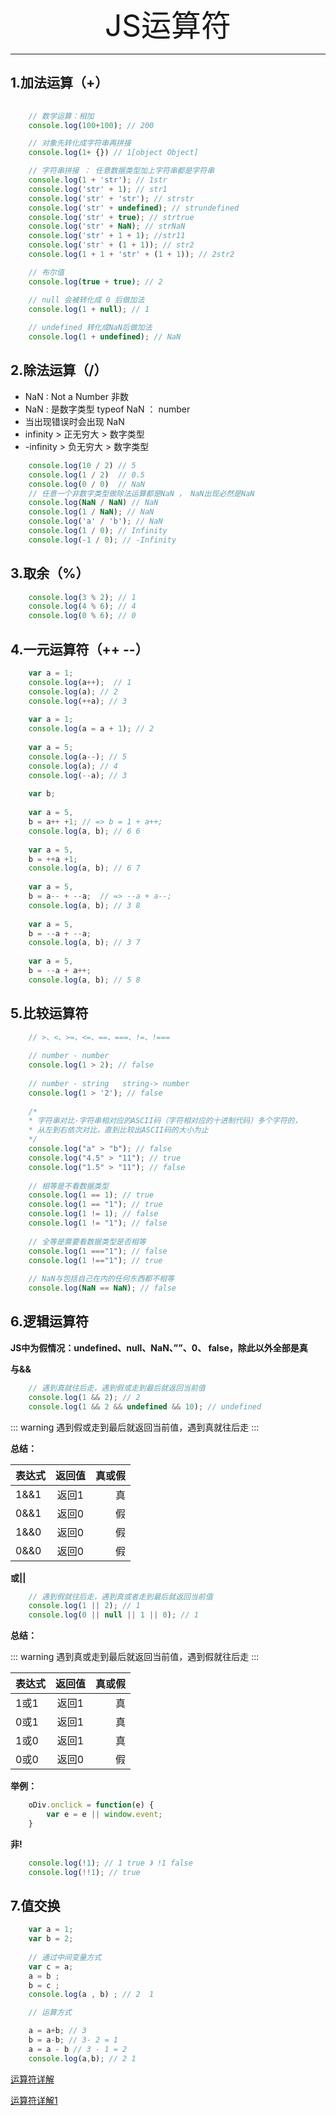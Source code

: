 <div align='center' ><font size='70'>JS运算符</font></div>

-------------
## 1.加法运算（+）

```javascript
    
    // 数学运算：相加
    console.log(100+100); // 200

    // 对象先转化成字符串再拼接
    console.log(1+ {}) // 1[object Object]

    // 字符串拼接 ： 任意数据类型加上字符串都是字符串
    console.log(1 + 'str'); // 1str
    console.log('str' + 1); // str1
    console.log('str' + 'str'); // strstr
    console.log('str' + undefined); // strundefined
    console.log('str' + true); // strtrue
    console.log('str' + NaN); // strNaN
    console.log('str' + 1 + 1); //str11
    console.log('str' + (1 + 1)); // str2
    console.log(1 + 1 + 'str' + (1 + 1)); // 2str2

    // 布尔值
    console.log(true + true); // 2

    // null 会被转化成 0 后做加法
    console.log(1 + null); // 1
    
    // undefined 转化成NaN后做加法
    console.log(1 + undefined); // NaN    
```
## 2.除法运算（/）

* NaN : Not a Number 非数   
* NaN : 是数字类型   typeof NaN ： number
* 当出现错误时会出现 NaN
* infinity > 正无穷大 > 数字类型
* -infinity > 负无穷大 > 数字类型
```javascript
    console.log(10 / 2) // 5
    console.log(1 / 2)  // 0.5
    console.log(0 / 0)  // NaN
    // 任意一个非数字类型做除法运算都是NaN ， NaN出现必然是NaN  
    console.log(NaN / NaN) // NaN
    console.log(1 / NaN); // NaN
    console.log('a' / 'b'); // NaN
    console.log(1 / 0); // Infinity
    console.log(-1 / 0); // -Infinity
```

## 3.取余（%）
```javascript
    console.log(3 % 2); // 1
    console.log(4 % 6); // 4
    console.log(0 % 6); // 0
```

## 4.一元运算符（++ --）
```javascript
    var a = 1;
    console.log(a++);  // 1
    console.log(a); // 2
    console.log(++a); // 3
    
    var a = 1;
    console.log(a = a + 1); // 2
    
    var a = 5;
    console.log(a--); // 5
    console.log(a); // 4
    console.log(--a); // 3
    
    var b;
    
    var a = 5,
    b = a++ +1; // => b = 1 + a++;
    console.log(a, b); // 6 6
    
    var a = 5,
    b = ++a +1;
    console.log(a, b); // 6 7
    
    var a = 5,
    b = a-- + --a;  // => --a + a--;
    console.log(a, b); // 3 8
    
    var a = 5,
    b = --a + --a;
    console.log(a, b); // 3 7
    
    var a = 5,
    b = --a + a++;
    console.log(a, b); // 5 8

```

## 5.比较运算符
```javascript
    // >、<、>=、<=、==、===、!=、!===
    
    // number - number
    console.log(1 > 2); // false
    
    // number - string   string-> number
    console.log(1 > '2'); // false
    
    /* 
    * 字符串对比-字符串相对应的ASCII码（字符相对应的十进制代码）多个字符的，
    * 从左到右依次对比，直到比较出ASCII码的大小为止
    */
    console.log("a" > "b"); // false
    console.log("4.5" > "11"); // true
    console.log("1.5" > "11"); // false
    
    // 相等是不看数据类型
    console.log(1 == 1); // true
    console.log(1 == "1"); // true
    console.log(1 != 1); // false
    console.log(1 != "1"); // false
    
    // 全等是需要看数据类型是否相等
    console.log(1 ==="1"); // false
    console.log(1 !=="1"); // true
    
    // NaN与包括自己在内的任何东西都不相等
    console.log(NaN == NaN); // false
```

## 6.逻辑运算符

**JS中为假情况：undefined、null、NaN、””、0、 false，除此以外全部是真**

**与&&**
```javascript
    // 遇到真就往后走，遇到假或走到最后就返回当前值
    console.log(1 && 2); // 2
    console.log(1 && 2 && undefined && 10); // undefined
```
::: warning
遇到假或走到最后就返回当前值，遇到真就往后走
:::

**总结：**

表达式|返回值|真或假
--|:--:|--:
1&&1|返回1|真
0&&1|返回0|假
1&&0|返回0|假
0&&0|返回0|假

**或||**
```javascript
    // 遇到假就往后走，遇到真或者走到最后就返回当前值
    console.log(1 || 2); // 1
    console.log(0 || null || 1 || 0); // 1
```
**总结：**

::: warning
遇到真或走到最后就返回当前值，遇到假就往后走
:::

表达式|返回值|真或假
--|:--:|--:
1或1 | 返回1 | 真
0或1 | 返回1 | 真
1或0 | 返回1 | 真
0或0 | 返回0 | 假

**举例：**
```javascript
    oDiv.onclick = function(e) {
        var e = e || window.event;
    }
```
**非!**
```javascript
    console.log(!1); // 1 true 》 !1 false
    console.log(!!1); // true
```

## 7.值交换
```javascript
    var a = 1;
    var b = 2;
    
    // 通过中间变量方式
    var c = a;
    a = b ;
    b = c ; 
    console.log(a , b) ; // 2  1

    // 运算方式

    a = a+b; // 3
    b = a-b; // 3- 2 = 1
    a = a - b // 3 - 1 = 2
    console.log(a,b); // 2 1
```
[运算符详解](https://www.runoob.com/js/js-operators.html)

[运算符详解1](https://www.df5d.com/show/bhizgb.html)

